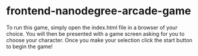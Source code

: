 frontend-nanodegree-arcade-game
===============================

To run this game, simply open the index.html file in a browser of your choice. You will then be presented with a game screen asking for you to choose your character. Once you make your selection click the start button to begin the game!
